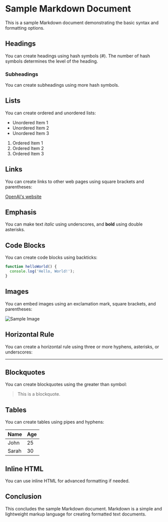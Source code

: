 # Sample Markdown Document

This is a sample Markdown document demonstrating the basic syntax and formatting options.

## Headings

You can create headings using hash symbols (#). The number of hash symbols determines the level of the heading.

### Subheadings

You can create subheadings using more hash symbols.

## Lists

You can create ordered and unordered lists:

- Unordered Item 1
- Unordered Item 2
- Unordered Item 3

1. Ordered Item 1
2. Ordered Item 2
3. Ordered Item 3

## Links

You can create links to other web pages using square brackets and parentheses:

[OpenAI's website](https://www.openai.com)

## Emphasis

You can make text _italic_ using underscores, and **bold** using double asterisks.

## Code Blocks

You can create code blocks using backticks:

```js
function helloWorld() {
  console.log('Hello, World!');
}
```

## Images

You can embed images using an exclamation mark, square brackets, and parentheses:

![Sample Image](https://i.imgur.com/I86rTVl.jpeg)

## Horizontal Rule

You can create a horizontal rule using three or more hyphens, asterisks, or underscores:

---

## Blockquotes

You can create blockquotes using the greater than symbol:

> This is a blockquote.

## Tables

You can create tables using pipes and hyphens:

| Name  | Age |
| ----- | --- |
| John  | 25  |
| Sarah | 30  |

## Inline HTML

You can use inline HTML for advanced formatting if needed.

## Conclusion

This concludes the sample Markdown document. Markdown is a simple and lightweight markup language for creating formatted text documents.

